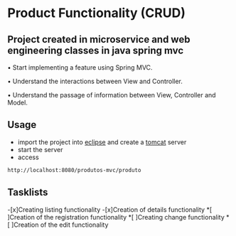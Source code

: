 # **Product Functionality (CRUD)**
## Project created in microservice and web engineering classes in java spring mvc

• Start implementing a feature using Spring MVC.

• Understand the interactions between View and Controller.

• Understand the passage of information between View, Controller and Model.

## Usage
  - import the project into [eclipse](https://www.eclipse.org) and create a [tomcat](http://tomcat.apache.org) server
  - start the server
  - access
  ```sh
http://localhost:8080/produtos-mvc/produto
```
## Tasklists
-[x]Creating listing functionality
-[x]Creation of details functionality
*[ ]Creation of the registration functionality
*[ ]Creating change functionality
*[ ]Creation of the edit functionality
